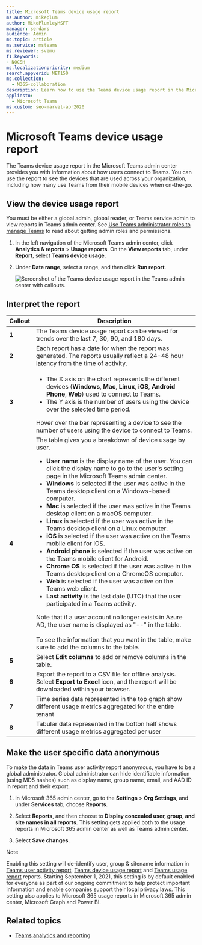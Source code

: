 ```yaml
---
title: Microsoft Teams device usage report
ms.author: mikeplum
author: MikePlumleyMSFT
manager: serdars
audience: Admin
ms.topic: article
ms.service: msteams
ms.reviewer: svemu
f1.keywords:
- NOCSH
ms.localizationpriority: medium
search.appverid: MET150
ms.collection: 
  - M365-collaboration
description: Learn how to use the Teams device usage report in the Microsoft Teams admin center to see how users in your organization connect to Teams.
appliesto: 
  - Microsoft Teams
ms.custom: seo-marvel-apr2020
---
```


# Microsoft Teams device usage report

The Teams device usage report in the Microsoft Teams admin center provides you with information about how users connect to Teams. You can use the report to see the devices that are used across your organization, including how many use Teams from their mobile devices when on-the-go.  

## View the device usage report


You must be either a global admin, global reader, or Teams service admin to view reports in Teams admin center. See [Use Teams administrator roles to manage Teams](../using-admin-roles.md) to read about getting admin roles and permissions.


1. In the left navigation of the Microsoft Teams admin center, click **Analytics & reports** > **Usage reports**. On the **View reports** tab, under **Report**, select **Teams device usage**.
2. Under **Date range**, select a range, and then click **Run report**.

    ![Screenshot of the Teams device usage report in the Teams admin center with callouts.](../media/teams-reports-device-usage-with-callouts.png "Screenshot of the Teams device usage report in the Teams admin center  with callouts")

## Interpret the report

|Callout |Description  |
|--------|-------------|
|**1**   |The Teams device usage report can be viewed for trends over the last 7, 30, 90, and 180 days.  |
|**2**   |Each report has a date for when the report was generated. The reports usually reflect a 24-48 hour latency from the time of activity. |
|**3**   |<ul><li>The X axis on the chart represents the different devices (**Windows**, **Mac**, **Linux**, **iOS**, **Android Phone**, **Web**) used to connect to Teams. </li><li>The Y axis is the number of users using the device over the selected time period.</li> </ul>Hover over the bar representing a device to see the number of users using the device to connect to Teams.|
|**4**   |The table gives you a breakdown of device usage by user. <ul><li>**User name** is the display name of the user. You can click the display name to go to the user's setting page in the Microsoft Teams admin center. </li><li>**Windows** is selected if the user was active in the Teams desktop client on a Windows-based computer.</li><li>**Mac** is selected if the user was active in the Teams desktop client on a macOS computer. </li> <li>**Linux** is selected if the user was active in the Teams desktop client on a Linux computer. </li> <li>**iOS** is selected if the user was active on the Teams mobile client for iOS.</li><li>**Android phone** is selected if the user was active on the Teams mobile client for Android. <li>**Chrome OS** is selected if the user was active in the Teams desktop client on a ChromeOS computer.</li><li>**Web** is selected if the user was active on the Teams web client. <li>**Last activity** is the last date (UTC) that the user participated in a Teams activity.</li> </ul> Note that if a user account no longer exists in Azure AD, the user name is displayed as "--" in the table. <br><br>To see the information that you want in the table, make sure to add the columns to the table. |
|**5**   |Select **Edit columns** to add or remove columns in the table. |
|**6**   |Export the report to a CSV file for offline analysis. Select **Export to Excel** icon, and the report will be downloaded within your browser.|
|**7** |Time series data represented in the top graph show different usage metrics aggregated for the entire tenant|
|**8** |Tabular data represented in the botton half shows different usage metrics aggregated per user|


## Make the user specific data anonymous

To make the data in Teams user activity report anonymous, you have to be a global administrator. Global administrator can hide identifiable information (using MD5 hashes) such as display name, group name, email, and AAD ID in report and their export.

1. In Microsoft 365 admin center, go to the **Settings** \> **Org Settings**, and under **Services** tab, choose **Reports**.
    
2. Select **Reports**, and then choose to **Display concealed user, group, and site names in all reports**. This setting gets applied both to the usage reports in Microsoft 365 admin center as well as Teams admin center.
  
3. Select **Save changes**.

> [!NOTE]
> Enabling this setting will de-identify user, group & sitename information in [Teams user activity report](user-activity-report.md), [Teams device usage report](device-usage-report.md) and [Teams usage report](teams-usage-report.md) reports. Starting September 1, 2021, this setting is by default enabled for everyone as part of our ongoing commitment to help protect important information and enable companies support their local privacy laws. 
>This setting also applies to Microsoft 365 usage reports in Microsoft 365 admin center, Microsoft Graph and Power BI.

## Related topics

- [Teams analytics and reporting](teams-reporting-reference.md)

